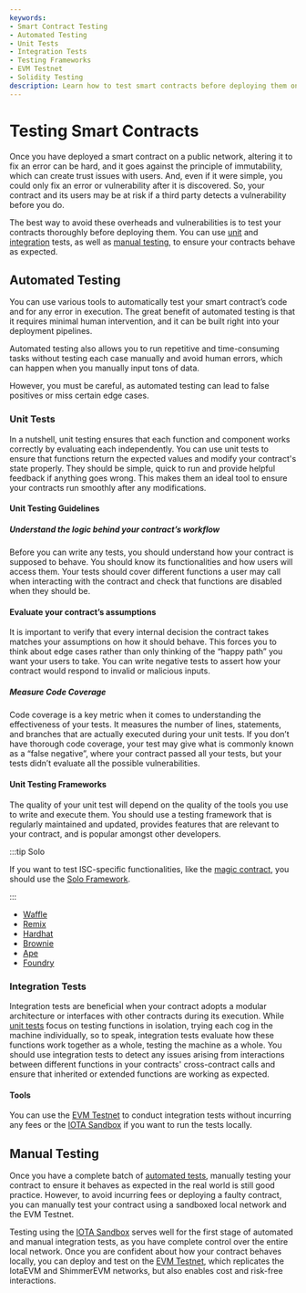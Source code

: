 ```yaml
---
keywords:
- Smart Contract Testing
- Automated Testing
- Unit Tests
- Integration Tests
- Testing Frameworks
- EVM Testnet
- Solidity Testing
description: Learn how to test smart contracts before deploying them on public networks to avoid vulnerabilities and ensure functionality aligns with requirements using unit, and integration testing, alongside frameworks and testing with the IOTA Sandbox and the EVM Testnet. 
---
```


# Testing Smart Contracts

Once you have deployed a smart contract on a public network, altering it to fix an error can be hard, and it goes
against the principle of immutability, which can create trust issues with users. And, even if it were simple, you could
only fix an error or vulnerability after it is discovered. So, your contract and its users may be at risk if a third
party detects a vulnerability before you do.

The best way to avoid these overheads and vulnerabilities is to test your contracts thoroughly before deploying them.
You can use [unit](#unit-tests) and [integration](#integration-tests) tests, as well
as [manual testing](#manual-testing), to ensure your contracts behave as expected.

## Automated Testing

You can use various tools to automatically test your smart contract’s code and for any error in execution. The great
benefit of automated testing is that it requires minimal human intervention, and it can be built right into your
deployment pipelines.

Automated testing also allows you to run repetitive and time-consuming tasks without testing each case manually and
avoid human errors, which can happen when you manually input tons of data.

However, you must be careful, as automated testing can lead to false positives or miss certain edge cases.

### Unit Tests

In a nutshell, unit testing ensures that each function and component works correctly by evaluating each independently.
You can use unit tests to ensure that functions return the expected values and modify your contract's state properly.
They should be simple, quick to run and provide helpful feedback if anything goes wrong. This makes them an ideal tool
to ensure your contracts run smoothly after any modifications.

#### Unit Testing Guidelines

##### Understand the logic behind your contract’s workflow

Before you can write any tests, you should understand how your contract is supposed to behave. You should know its
functionalities and how users will access them. Your tests should cover different functions a user may call when
interacting with the contract and check that functions are disabled when they should be.

#### Evaluate your contract’s assumptions

It is important to verify that every internal decision the contract takes matches your assumptions on how it should
behave. This forces you to think about edge cases rather than only thinking of the “happy path” you want your users to
take. You can write negative tests to assert how your contract would respond to invalid or malicious inputs.

##### Measure Code Coverage

Code coverage is a key metric when it comes to understanding the effectiveness of your tests. It measures the number of
lines, statements, and branches that are actually executed during your unit tests. If you don’t have thorough code
coverage, your test may give what is commonly known as a “false negative”, where your contract passed all your tests,
but your tests didn’t evaluate all the possible vulnerabilities.

#### Unit Testing Frameworks

The quality of your unit test will depend on the quality of the tools you use to write and execute them. You should use
a testing framework that is regularly maintained and updated, provides features that are relevant to your contract, and
is popular amongst other developers.

:::tip Solo

If you want to test ISC-specific functionalities, like the [magic contract](./core-contracts/introduction.md), you should use
the [Solo Framework](../solo/getting-started.md).

:::

* [Waffle](https://ethereum-waffle.readthedocs.io/en/latest/getting-started.html#writing-tests)
* [Remix](https://remix-ide.readthedocs.io/en/latest/unittesting.html#write-tests)
* [Hardhat](https://hardhat.org/hardhat-runner/docs/guides/test-contracts)
* [Brownie](https://eth-brownie.readthedocs.io/en/v1.0.0_a/tests.html)
* [Ape](https://docs.apeworx.io/ape/stable/userguides/testing.html)
* [Foundry](https://book.getfoundry.sh/forge/writing-tests)

### Integration Tests

Integration tests are beneficial when your contract adopts a modular architecture or interfaces with other contracts
during its execution. While [unit tests](#unit-tests) focus on testing functions in isolation, trying each cog in the
machine individually, so to speak, integration tests evaluate how these functions work together as a whole, testing the
machine as a whole. You should use integration tests to detect any issues arising from interactions between different
functions in your contracts' cross-contract calls and ensure that inherited or extended functions are working as
expected.

#### Tools

You can use the [EVM Testnet](/build/networks-endpoints/#testnet-evm) to conduct integration tests without
incurring any fees or the [IOTA Sandbox](/iota-sandbox/getting-started/) if you want to run the tests locally.

## Manual Testing

Once you have a complete batch of [automated tests](#automated-testing), manually testing your contract to ensure it
behaves as expected in the real world is still good practice. However, to avoid incurring fees or deploying a faulty
contract, you can manually test your contract using a sandboxed local network and the EVM Testnet.

Testing using the [IOTA Sandbox](/iota-sandbox/getting-started/) serves well for the first stage of automated and manual
integration tests, as you have complete control over the entire local network. Once you are confident about how your
contract behaves locally, you can deploy and test on the [EVM Testnet](/build/networks-endpoints/#testnet-evm),
which replicates the IotaEVM and ShimmerEVM networks, but also enables cost and risk-free interactions.


